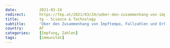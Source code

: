 ```yaml
---
date:          2021-03-24
redirect:      https://tkp.at/2021/03/24/ueber-den-zusammenhang-von-impftempo-fallzahlen-und-erkrankungen/
title:         tp - Science & Technology
subtitle:      'Über den Zusammenhang von Impftempo, Fallzahlen und Erkrankungen'
country:       AT
categories:    [Impfung, Zahlen]
tags:          [immunität]
---
```

